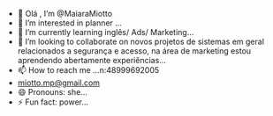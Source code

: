 - 👋 Olá , I’m @MaiaraMiotto
- 👀 I’m interested in  planner ...
- 🌱 I’m currently learning inglês/ Ads/ Marketing...
- 💞️ I’m looking to collaborate on novos projetos de sistemas em geral relacionados  a segurança e acesso, na área de marketing estou aprendendo abertamente experiências...
- 📫 How to reach me ...n:48999692005
- miotto.mp@gmail.com 
- 😄 Pronouns: she...
- ⚡ Fun fact: power...

<!---
MaiaraMiotto/MaiaraMiotto is a ✨ special ✨ repository because its `README.md` (this file) appears on your GitHub profile.
You can click the Preview link to take a look at your changes.
--->
